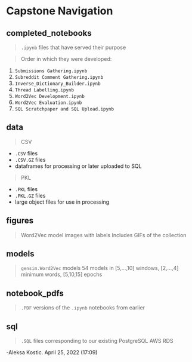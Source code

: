 # Capstone Navigation

## completed_notebooks

> ```.ipynb``` files that have served their purpose

> Order in which they were developed:
  1. ```Submissions Gathering.ipynb```
  2. ```Subreddit Comment Gathering.ipynb```
  3. ```Inverse_Dictionary_Builder.ipynb```
  4. ```Thread Labelling.ipynb```
  5. ```Word2Vec Development.ipynb```
  6. ```Word2Vec Evaluation.ipynb```
  7. ```SQL Scratchpaper and SQL Upload.ipynb```

## data
> CSV
- ```.CSV``` files
- ```.CSV.GZ``` files
- dataframes for processing or later uploaded to SQL
> PKL
- ```.PKL``` files
- ```.PKL.GZ``` files
- large object files for use in processing

## figures

> Word2Vec model images with labels
> Includes GIFs of the collection

## models

> ```gensim.Word2Vec``` models 
>   54 models in [5,...,10] windows, [2,...,4] minimum words, [5,10,15] epochs

## notebook_pdfs

> ```.PDF``` versions of the ```.ipynb``` notebooks from earlier

## sql

> ```.SQL``` files corresponding to our existing PostgreSQL AWS RDS


-Aleksa Kostic. April 25, 2022 (17:09)
